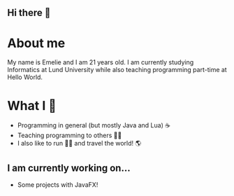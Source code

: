 ## Hi there 👋

# About me

My name is Emelie and I am 21 years old. I am currently studying Informatics at Lund University while also teaching programming part-time at Hello World.

# What I 💚 

- Programming in general (but mostly Java and Lua) ☕️ 
- Teaching programming to others 👩‍🏫 
- I also like to run 🏃‍♀️ and travel the world! 🌎

## I am currently working on...

- Some projects with JavaFX!

<!--
**eemmeelliiee/eemmeelliiee** is a ✨ _special_ ✨ repository because its `README.md` (this file) appears on your GitHub profile.

Here are some ideas to get you started:

- 🔭 I’m currently working on ...
- 🌱 I’m currently learning ...
- 👯 I’m looking to collaborate on ...
- 🤔 I’m looking for help with ...
- 💬 Ask me about ...
- 📫 How to reach me: ...
- 😄 Pronouns: ...
- ⚡ Fun fact: ...
-->
